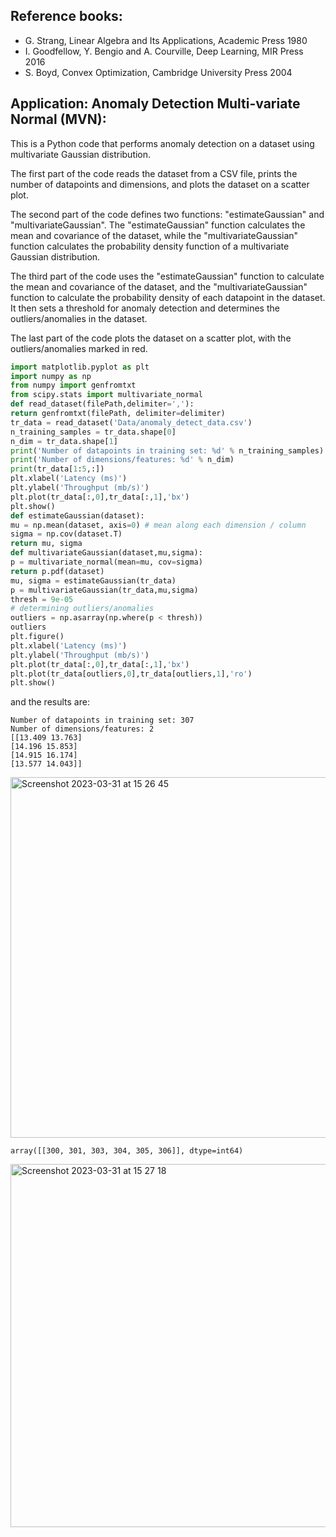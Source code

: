## Reference books:
  - G. Strang, Linear Algebra and Its Applications, Academic Press 1980
  - I. Goodfellow, Y. Bengio and A. Courville, Deep Learning, MIR Press 2016
  - S. Boyd, Convex Optimization, Cambridge University Press 2004
## Application: Anomaly Detection Multi-variate Normal (MVN):

This is a Python code that performs anomaly detection on a dataset using multivariate Gaussian distribution.

The first part of the code reads the dataset from a CSV file, prints the number of datapoints and dimensions, and plots the dataset on a scatter plot.

The second part of the code defines two functions: "estimateGaussian" and "multivariateGaussian". The "estimateGaussian" function calculates the mean and covariance of the dataset, while the "multivariateGaussian" function calculates the probability density function of a multivariate Gaussian distribution.

The third part of the code uses the "estimateGaussian" function to calculate the mean and covariance of the dataset, and the "multivariateGaussian" function to calculate the probability density of each datapoint in the dataset. It then sets a threshold for anomaly detection and determines the outliers/anomalies in the dataset.

The last part of the code plots the dataset on a scatter plot, with the outliers/anomalies marked in red.
```python
import matplotlib.pyplot as plt
import numpy as np
from numpy import genfromtxt
from scipy.stats import multivariate_normal
def read_dataset(filePath,delimiter=','):
return genfromtxt(filePath, delimiter=delimiter)
tr_data = read_dataset('Data/anomaly_detect_data.csv')
n_training_samples = tr_data.shape[0]
n_dim = tr_data.shape[1]
print('Number of datapoints in training set: %d' % n_training_samples)
print('Number of dimensions/features: %d' % n_dim)
print(tr_data[1:5,:])
plt.xlabel('Latency (ms)')
plt.ylabel('Throughput (mb/s)')
plt.plot(tr_data[:,0],tr_data[:,1],'bx')
plt.show()
def estimateGaussian(dataset):
mu = np.mean(dataset, axis=0) # mean along each dimension / column
sigma = np.cov(dataset.T)
return mu, sigma
def multivariateGaussian(dataset,mu,sigma):
p = multivariate_normal(mean=mu, cov=sigma)
return p.pdf(dataset)
mu, sigma = estimateGaussian(tr_data)
p = multivariateGaussian(tr_data,mu,sigma)
thresh = 9e-05
# determining outliers/anomalies
outliers = np.asarray(np.where(p < thresh))
outliers
plt.figure()
plt.xlabel('Latency (ms)')
plt.ylabel('Throughput (mb/s)')
plt.plot(tr_data[:,0],tr_data[:,1],'bx')
plt.plot(tr_data[outliers,0],tr_data[outliers,1],'ro')
plt.show()
```
and the results are:
```text
Number of datapoints in training set: 307
Number of dimensions/features: 2
[[13.409 13.763]
[14.196 15.853]
[14.915 16.174]
[13.577 14.043]]
```

<img width="577" alt="Screenshot 2023-03-31 at 15 26 45" src="https://user-images.githubusercontent.com/109058050/229132732-c40c3fff-b6d9-42f4-b195-d077ce78d709.png">

```text
array([[300, 301, 303, 304, 305, 306]], dtype=int64)
```
<img width="581" alt="Screenshot 2023-03-31 at 15 27 18" src="https://user-images.githubusercontent.com/109058050/229132851-b5197036-a50b-4c8a-9090-c5c86e5cdb57.png">
